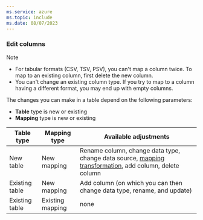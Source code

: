 ```yaml
---
ms.service: azure
ms.topic: include
ms.date: 08/07/2023
---
```

### Edit columns

> [!NOTE]
>
> * For tabular formats (CSV, TSV, PSV), you can't map a column twice. To map to an existing column, first delete the new column.
> * You can't change an existing column type. If you try to map to a column having a different format, you may end up with empty columns.

The changes you can make in a table depend on the following parameters:

* **Table** type is new or existing
* **Mapping** type is new or existing

Table type | Mapping type | Available adjustments|
|---|---|---|
| New table | New mapping |Rename column, change data type, change data source, [mapping transformation](#mapping-transformations), add column, delete column |
| Existing table | New mapping | Add column (on which you can then change data type, rename, and update) |
| Existing table | Existing mapping | none